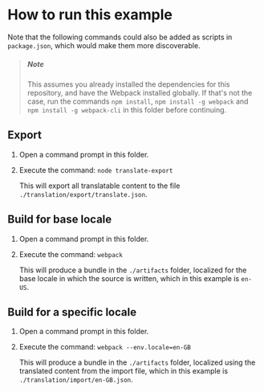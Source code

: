 # How to run this example

Note that the following commands could also be added as scripts in `package.json`, which would make them more discoverable.

> ##### Note
> This assumes you already installed the dependencies for this repository, and have the Webpack installed globally.
If that's not the case, run the commands `npm install`, `npm install -g webpack` and  `npm install -g webpack-cli` in this folder before continuing.

## Export

1. Open a command prompt in this folder.

2. Execute the command: `node translate-export`

   This will export all translatable content to the file `./translation/export/translate.json`.

## Build for base locale

1. Open a command prompt in this folder.

2. Execute the command: `webpack`

   This will produce a bundle in the `./artifacts` folder, localized for the base locale in which the source is written, which in this example is `en-US`.

## Build for a specific locale

1. Open a command prompt in this folder.

2. Execute the command: `webpack --env.locale=en-GB`

   This will produce a bundle in the `./artifacts` folder, localized using the translated content from the import file, which in this example is `./translation/import/en-GB.json`.
